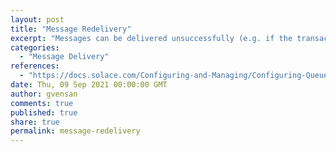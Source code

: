 ```yaml
---
layout: post
title: "Message Redelivery"
excerpt: "Messages can be delivered unsuccessfully (e.g. if the transacted session used to consume them is rolled back)."
categories:
  - "Message Delivery"
references:
  - "https://docs.solace.com/Configuring-and-Managing/Configuring-Queues.htm"
date: Thu, 09 Sep 2021 00:00:00 GMT
author: gvensan
comments: true
published: true
share: true
permalink: message-redelivery
---
```

